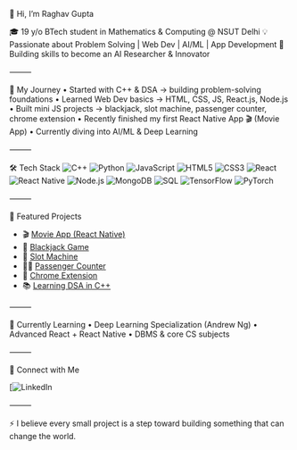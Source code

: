 👋 Hi, I’m Raghav Gupta

🎓 19 y/o BTech student in Mathematics & Computing @ NSUT Delhi
💡 Passionate about Problem Solving | Web Dev | AI/ML | App Development
🚀 Building skills to become an AI Researcher & Innovator

⸻

🧭 My Journey
	•	Started with C++ & DSA → building problem-solving foundations
	•	Learned Web Dev basics → HTML, CSS, JS, React.js, Node.js
	•	Built mini JS projects → blackjack, slot machine, passenger counter, chrome extension
	•	Recently finished my first React Native App 🎬 (Movie App)
	•	Currently diving into AI/ML & Deep Learning

⸻

🛠️ Tech Stack
![C++](https://img.shields.io/badge/C++-00599C?style=for-the-badge&logo=cplusplus&logoColor=white)
![Python](https://img.shields.io/badge/Python-3776AB?style=for-the-badge&logo=python&logoColor=white)
![JavaScript](https://img.shields.io/badge/JavaScript-F7DF1E?style=for-the-badge&logo=javascript&logoColor=black)
![HTML5](https://img.shields.io/badge/HTML5-E34F26?style=for-the-badge&logo=html5&logoColor=white)
![CSS3](https://img.shields.io/badge/CSS3-1572B6?style=for-the-badge&logo=css3&logoColor=white)
![React](https://img.shields.io/badge/React-61DAFB?style=for-the-badge&logo=react&logoColor=black)
![React Native](https://img.shields.io/badge/React%20Native-61DAFB?style=for-the-badge&logo=react&logoColor=black)
![Node.js](https://img.shields.io/badge/Node.js-339933?style=for-the-badge&logo=nodedotjs&logoColor=white)
![MongoDB](https://img.shields.io/badge/MongoDB-47A248?style=for-the-badge&logo=mongodb&logoColor=white)
![SQL](https://img.shields.io/badge/SQL-003B57?style=for-the-badge&logo=sqlite&logoColor=white)
![TensorFlow](https://img.shields.io/badge/TensorFlow-FF6F00?style=for-the-badge&logo=tensorflow&logoColor=white)
![PyTorch](https://img.shields.io/badge/PyTorch-EE4C2C?style=for-the-badge&logo=pytorch&logoColor=white)

⸻

🚀 Featured Projects
- 🎬 [Movie App (React Native)](https://github.com/RaghavGupta2910/MovieApp-ReactNative)
- 🎲 [Blackjack Game](https://github.com/RaghavGupta2910/LearnJs_smallprojects/tree/main/JS/blackjack)
- 🎰 [Slot Machine](https://github.com/yourusername/miniconceptualprojects/tree/main/slot-machine)
- 👨‍💻 [Passenger Counter](https://github.com/RaghavGupta2910/LearnJs_smallprojects/tree/main/JS/passenger-counter)
- 🔖 [Chrome Extension](https://github.com/RaghavGupta2910/LearnJs_smallprojects/tree/main/JS/slotmachine)
- 📚 [Learning DSA in C++](https://github.com/RaghavGupta2910/LearningDSA)
  
⸻

🌱 Currently Learning
	•	Deep Learning Specialization (Andrew Ng)
	•	Advanced React + React Native
	•	DBMS & core CS subjects

⸻

🤝 Connect with Me

[![LinkedIn](https://www.linkedin.com/in/raghav-gupta-735365317/)

⸻

⚡ I believe every small project is a step toward building something that can change the world.
